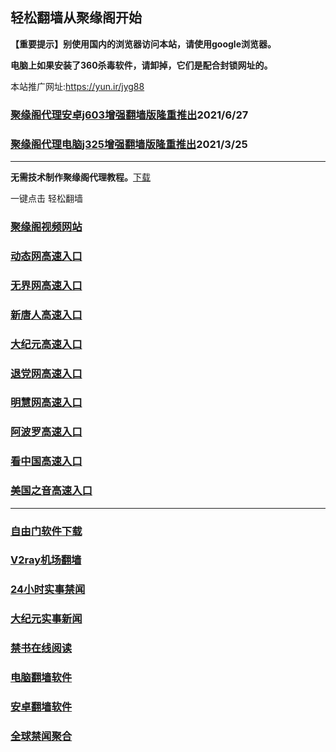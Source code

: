 ## 轻松翻墙从聚缘阁开始

**【重要提示】别使用国内的浏览器访问本站，请使用google浏览器。**

**电脑上如果安装了360杀毒软件，请卸掉，它们是配合封锁网址的。**

本站推广网址:https://yun.ir/jyg88

### [聚缘阁代理安卓j603增强翻墙版隆重推出](https://gitlab.com/juyuange/2/-/raw/master/j603.apk)2021/6/27

### [聚缘阁代理电脑j325增强翻墙版隆重推出](https://gitlab.com/juyuange/2/-/raw/master/j325dn.rar)2021/3/25

***



**无需技术制作聚缘阁代理教程。**[下载](https://gitlab.com/j25414/jyg/-/raw/master/jygdl.rar)

一键点击 轻松翻墙




### [聚缘阁视频网站](https://g3.hygtr.ml)

### [动态网高速入口](https://e4.hygtr.gq/creee/y444p)

### [无界网高速入口](https://e4.hygtr.gq/aauuu/u12t)

### [新唐人高速入口](https://e4.hygtr.gq/yyyyk/u5t)

### [大纪元高速入口](https://e4.hygtr.gq/uuuuuy/d7t)

### [退党网高速入口](https://e4.hygtr.gq/xxee/d8t)

### [明慧网高速入口](https://e4.hygtr.gq/xxwww/d3e)

### [阿波罗高速入口](https://e4.hygtr.gq/xxoo/e13a)

### [看中国高速入口](https://e4.hygtr.gq/xxeee/a11n)

### [美国之音高速入口](https://e4.hygtr.gq/xxyyy/a18m)

***






### [自由门软件下载](https://git.io/skyfree)

### [V2ray机场翻墙](https://github.com/bannedbook/fanqiang/wiki/V2ray%E6%9C%BA%E5%9C%BA)

### [24小时实事禁闻](https://github.com/fyvn2199/djy/blob/master/gb/n24hr.md?dfh#1)

### [大纪元实事新闻](https://github.com/fyvn2199/djy/blob/master/gb/nsc413.md?dfh#1)

### [禁书在线阅读](https://github.com/txyzum203/djy/blob/master/gb/9p.md?flntdtv#1)

### [电脑翻墙软件](https://github.com/Alvin9999/new-pac/wiki)

### [安卓翻墙软件](https://git.io/afq)

### [全球禁闻聚合](https://github.com/gfw-breaker/banned-news1/blob/master/README.md)












